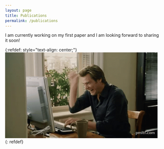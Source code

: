 ```yaml
---
layout: page
title: Publications
permalink: /publications
---
```


I am currently working on my first paper and I am looking forward to sharing it soon!


{:refdef: style="text-align: center;"}
![crawling](assets/gif/typing.gif)
{: refdef}
